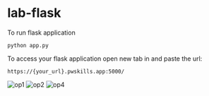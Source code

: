 # lab-flask

<!-- ![image](https://user-images.githubusercontent.com/115451707/196919992-edcfea8b-e3f6-4f35-9398-43be66b5622d.png) -->


To run flask application 

```
python app.py
```


To access your flask application open new tab in and paste the url:
```
https://{your_url}.pwskills.app:5000/
```
![op1](https://github.com/user-attachments/assets/8331f4df-7ecb-4021-b7f7-f3d1e4b3e8a2)
![op2](https://github.com/user-attachments/assets/19006ee8-09c0-40ec-b613-771e8157c926)
![op4](https://github.com/user-attachments/assets/82b087c9-bb15-48cf-b08d-9d29d1e37a0b)
